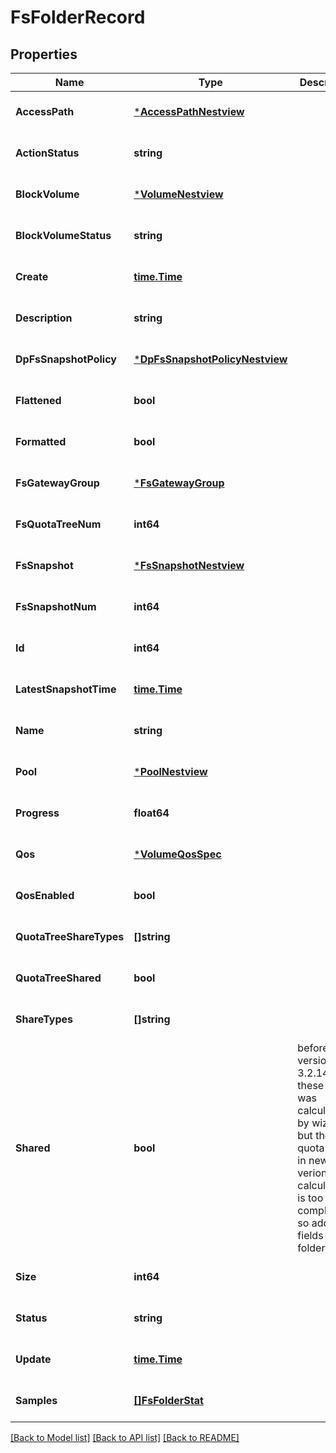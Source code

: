 # FsFolderRecord

## Properties
Name | Type | Description | Notes
------------ | ------------- | ------------- | -------------
**AccessPath** | [***AccessPathNestview**](AccessPath_Nestview.md) |  | [optional] [default to null]
**ActionStatus** | **string** |  | [optional] [default to null]
**BlockVolume** | [***VolumeNestview**](Volume_Nestview.md) |  | [optional] [default to null]
**BlockVolumeStatus** | **string** |  | [optional] [default to null]
**Create** | [**time.Time**](time.Time.md) |  | [optional] [default to null]
**Description** | **string** |  | [optional] [default to null]
**DpFsSnapshotPolicy** | [***DpFsSnapshotPolicyNestview**](DpFSSnapshotPolicy_Nestview.md) |  | [optional] [default to null]
**Flattened** | **bool** |  | [optional] [default to null]
**Formatted** | **bool** |  | [optional] [default to null]
**FsGatewayGroup** | [***FsGatewayGroup**](FSGatewayGroup.md) |  | [optional] [default to null]
**FsQuotaTreeNum** | **int64** |  | [optional] [default to null]
**FsSnapshot** | [***FsSnapshotNestview**](FSSnapshot_Nestview.md) |  | [optional] [default to null]
**FsSnapshotNum** | **int64** |  | [optional] [default to null]
**Id** | **int64** |  | [optional] [default to null]
**LatestSnapshotTime** | [**time.Time**](time.Time.md) |  | [optional] [default to null]
**Name** | **string** |  | [optional] [default to null]
**Pool** | [***PoolNestview**](Pool_Nestview.md) |  | [optional] [default to null]
**Progress** | **float64** |  | [optional] [default to null]
**Qos** | [***VolumeQosSpec**](VolumeQosSpec.md) |  | [optional] [default to null]
**QosEnabled** | **bool** |  | [optional] [default to null]
**QuotaTreeShareTypes** | **[]string** |  | [optional] [default to null]
**QuotaTreeShared** | **bool** |  | [optional] [default to null]
**ShareTypes** | **[]string** |  | [optional] [default to null]
**Shared** | **bool** | before version 3.2.14, these fields was calculated by wizard, but there is quota trees in new verion, calculations is too complicated, so add the fields to folder struct | [optional] [default to null]
**Size** | **int64** |  | [optional] [default to null]
**Status** | **string** |  | [optional] [default to null]
**Update** | [**time.Time**](time.Time.md) |  | [optional] [default to null]
**Samples** | [**[]FsFolderStat**](FSFolderStat.md) |  | [optional] [default to null]

[[Back to Model list]](../README.md#documentation-for-models) [[Back to API list]](../README.md#documentation-for-api-endpoints) [[Back to README]](../README.md)


